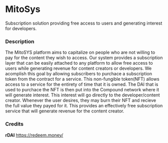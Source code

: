 # MitoSys

Subscription solution providing free access to users and generating interest for developers.

### Description
The MitoSYS platform aims to capitalize on people who are not willing to pay for the content they wish to access.  Our system provides a subscription layer that can be easily attached to any platform to allow free access to users while generating revenue for content creators or developers.  We acomplish this goal by allowing subscribers to purchace a subscription token from the contract for a service.  This non-fungible token(NFT) allows access to a service for the entirety of time that it is owned.  The DAI that is used to purchace the NFT is then put into the Compound network where it will generate interest.  This interest will go directly to the developer/content creator.  Whenever the user desires, they may burn their NFT and recieve the full value they payed for it.  This provides an effectively free subscription service that will generate revenue for the content creator.

### Credits
**rDAI** https://redeem.money/
